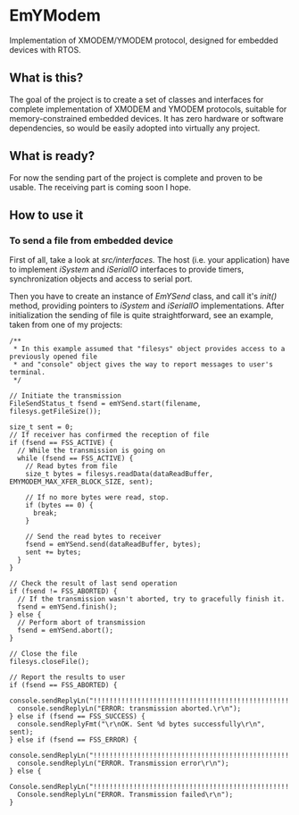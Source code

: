 # EmYModem
Implementation of XMODEM/YMODEM protocol, designed for embedded devices with RTOS.

## What is this?
The goal of the project is to create a set of classes and interfaces for complete implementation of XMODEM and YMODEM protocols, suitable for memory-constrained embedded devices. It has zero hardware or software dependencies, so would be easily adopted into virtually any project.

## What is ready?
For now the sending part of the project is complete and proven to be usable. The receiving part is coming soon I hope.

## How to use it
### To send a file from embedded device
First of all, take a look at _src/interfaces._ The host (i.e. your application) have to implement _iSystem_ and _iSerialIO_ interfaces to provide timers, synchronization objects and access to serial port.

Then you have to create an instance of _EmYSend_ class, and call it's _init()_ method, providing pointers to _iSystem_ and _iSerialIO_ implementations.
After initialization the sending of file is quite straightforward, see an example, taken from one of my projects:

```
/**
 * In this example assumed that "filesys" object provides access to a previously opened file
 * and "console" object gives the way to report messages to user's terminal.
 */
 
// Initiate the transmission 
FileSendStatus_t fsend = emYSend.start(filename, filesys.getFileSize());

size_t sent = 0;
// If receiver has confirmed the reception of file
if (fsend == FSS_ACTIVE) {
  // While the transmission is going on
  while (fsend == FSS_ACTIVE) {
    // Read bytes from file
    size_t bytes = filesys.readData(dataReadBuffer, EMYMODEM_MAX_XFER_BLOCK_SIZE, sent);
    
    // If no more bytes were read, stop.
    if (bytes == 0) {
      break;
    }
    
    // Send the read bytes to receiver
    fsend = emYSend.send(dataReadBuffer, bytes);
    sent += bytes;
  }
}

// Check the result of last send operation
if (fsend != FSS_ABORTED) {
  // If the transmission wasn't aborted, try to gracefully finish it.
  fsend = emYSend.finish();
} else {
  // Perform abort of transmission
  fsend = emYSend.abort();
}

// Close the file
filesys.closeFile();

// Report the results to user
if (fsend == FSS_ABORTED) {
  console.sendReplyLn("!!!!!!!!!!!!!!!!!!!!!!!!!!!!!!!!!!!!!!!!!!!!!!!!!!!!");
  console.sendReplyLn("ERROR: transmission aborted.\r\n");
} else if (fsend == FSS_SUCCESS) {
  console.sendReplyFmt("\r\nOK. Sent %d bytes successfully\r\n", sent);
} else if (fsend == FSS_ERROR) {
  console.sendReplyLn("!!!!!!!!!!!!!!!!!!!!!!!!!!!!!!!!!!!!!!!!!!!!!!!!!!!!");
  console.sendReplyLn("ERROR. Transmission error\r\n");
} else {
  Console.sendReplyLn("!!!!!!!!!!!!!!!!!!!!!!!!!!!!!!!!!!!!!!!!!!!!!!!!!!!!");
  Console.sendReplyLn("ERROR. Transmission failed\r\n");
}
```
